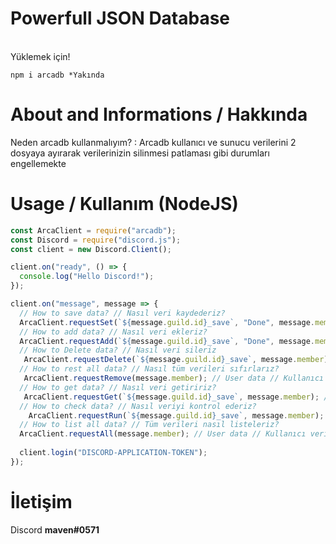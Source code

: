 # Powerfull JSON Database

<br>Yüklemek için!</br>

```
npm i arcadb *Yakında
```

# About and Informations / Hakkında

Neden arcadb kullanmalıyım? : Arcadb kullanıcı ve sunucu verilerini 2 dosyaya ayırarak verilerinizin silinmesi patlaması gibi durumları engellemekte

# Usage / Kullanım (NodeJS)

```js
const ArcaClient = require("arcadb");
const Discord = require("discord.js");
const client = new Discord.Client();

client.on("ready", () => {
  console.log("Hello Discord!");
});

client.on("message", message => {
  // How to save data? // Nasıl veri kaydederiz?
  ArcaClient.requestSet(`${message.guild.id}_save`, "Done", message.member); // User data // Kullanıcı verisi
  // How to add data? // Nasıl veri ekleriz?
  ArcaClient.requestAdd(`${message.guild.id}_save`, "Done", message.member); // User data // Kullanıcı verisi
  // How to Delete data? // Nasıl veri sileriz
   ArcaClient.requestDelete(`${message.guild.id}_save`, message.member); // User data // Kullanıcı verisi
  // How to rest all data? // Nasıl tüm verileri sıfırlarız?
   ArcaClient.requestRemove(message.member); // User data // Kullanıcı verisi
  // How to get data? // Nasıl veri getiririz?
   ArcaClient.requestGet(`${message.guild.id}_save`, message.member); // User data // Kullanıcı verisi
  // How to check data? // Nasıl veriyi kontrol ederiz?
    ArcaClient.requestRun(`${message.guild.id}_save`, message.member); // User data // Kullanıcı verisi
  // How to list all data? // Tüm verileri nasıl listeleriz?
  ArcaClient.requestAll(message.member); // User data // Kullanıcı verisi
  
  client.login("DISCORD-APPLICATION-TOKEN");
});
```

# İletişim

Discord **maven#0571**
